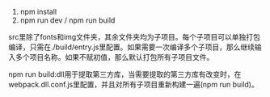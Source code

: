 1. npm install
2. npm run dev / npm run build

src里除了fonts和img文件夹，其余文件夹均为子项目。每个子项目可以单独打包编译，只需在./build/entry.js里配置。如果需要一次编译多个子项目，那么继续输入多个项目名称。如果不赋初值，那么默认打包所有子项目文件。

npm run build:dll用于提取第三方库，当需要提取的第三方库有改变时，在webpack.dll.conf.js里配置，并且对所有子项目重新构建一遍(npm run build)。